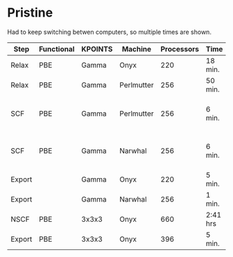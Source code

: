 # Pristine

Had to keep switching betwen computers, so multiple times are shown.

| Step | Functional | KPOINTS | Machine | Processors | Time | Choices |
|------|------------|---------|---------|------------|------|---------|
| Relax | PBE | Gamma | Onyx | 220 | 18 min. | |
| Relax | PBE | Gamma | Perlmutter | 256 | 50 min.  | |
| SCF | PBE | Gamma | Perlmutter | 256 | 6 min. | Tighter convergence and more bands |
| SCF | PBE | Gamma | Narwhal | 256 | 6 min. | Tighter convergence and more bands |
| Export | | Gamma | Onyx  | 220 | 5 min. | `-nb 4` |
| Export | | Gamma | Narwhal  | 256 | 1 min. | `-nb 4` |
| NSCF | PBE | 3x3x3 | Onyx | 660 | 2:41 hrs | `ISYM=-1`, `KPAR=3` |
| Export | PBE | 3x3x3 | Onyx | 396 | 5 min. | `-nk 9 -nb 4`

